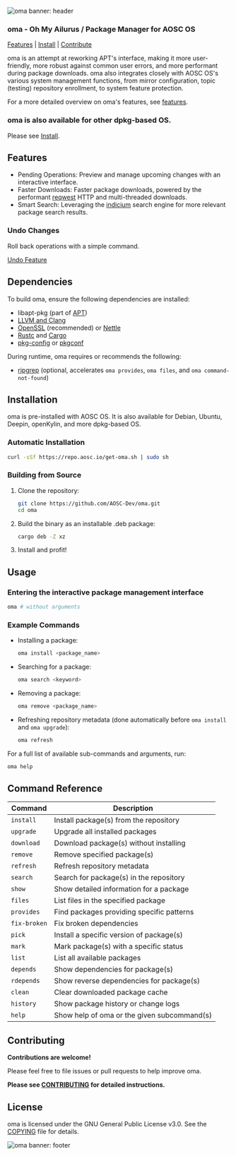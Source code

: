 ![oma banner: header](https://github.com/user-attachments/assets/f68316e1-d007-4586-a3e0-3d9a56c2dea4)

### oma - Oh My Ailurus / Package Manager for AOSC OS

[Features](#features) | [Install](#install) | [Contribute](#contributing)

oma is an attempt at reworking APT's interface, making it more user-friendly, more robust against common user errors, and more performant during package downloads. oma also integrates closely with AOSC OS's various system management functions, from mirror configuration, topic (testing) repository enrollment, to system feature protection.

For a more detailed overview on oma's features, see [features](#Features).

### oma is also available for other dpkg-based OS.

Please see [Install](#install).

## Features

- Pending Operations: Preview and manage upcoming changes with an interactive interface.
- Faster Downloads: Faster package downloads, powered by the performant [reqwest](https://crates.io/crates/reqwest) HTTP and multi-threaded downloads.
- Smart Search: Leveraging the [indicium](https://crates.io/crates/indicium) search engine for more relevant package search results.

### Undo Changes

Roll back operations with a simple command.

[Undo Feature](https://github.com/AOSC-Dev/oma/assets/19554922/f971313b-15bd-4a8e-9b33-aa5c4645e46b)

## Dependencies

To build oma, ensure the following dependencies are installed:

- libapt-pkg (part of [APT](https://salsa.debian.org/apt-team/apt.git))
- [LLVM and Clang](https://llvm.org/)
- [OpenSSL](https://openssl.org/) (recommended) or [Nettle](https://www.lysator.liu.se/~nisse/nettle/)
- [Rustc](https://www.rust-lang.org/) and [Cargo](https://crates.io/)
- [pkg-config](https://www.freedesktop.org/wiki/Software/pkg-config/) or [pkgconf](http://pkgconf.org/)

During runtime, oma requires or recommends the following:

- [ripgrep](https://github.com/BurntSushi/ripgrep) (optional, accelerates `oma provides`, `oma files`, and `oma command-not-found`)

## Installation

oma is pre-installed with AOSC OS. It is also available for Debian, Ubuntu, Deepin, openKylin, and more dpkg-based OS.

### Automatic Installation

```bash
curl -sSf https://repo.aosc.io/get-oma.sh | sudo sh
```

### Building from Source

1. Clone the repository:

   ```bash
   git clone https://github.com/AOSC-Dev/oma.git
   cd oma
   ```

2. Build the binary as an installable .deb package:

   ```bash
   cargo deb -Z xz
   ```

3. Install and profit!

## Usage

### Entering the interactive package management interface

```bash
oma # without arguments
```

### Example Commands

- Installing a package:

  ```bash
  oma install <package_name>
  ```

- Searching for a package:

  ```bash
  oma search <keyword>
  ```
- Removing a package:

  ```bash
  oma remove <package_name>
  ```

- Refreshing repository metadata (done automatically before `oma install` and `oma upgrade`):

  ```bash
  oma refresh
  ```

For a full list of available sub-commands and arguments, run:

```bash
oma help
```

## Command Reference

| Command      | Description                                 |
| ------------ | ------------------------------------------- |
| `install`    | Install package(s) from the repository      |
| `upgrade`    | Upgrade all installed packages              |
| `download`   | Download package(s) without installing      |
| `remove`     | Remove specified package(s)                 |
| `refresh`    | Refresh repository metadata                 |
| `search`     | Search for package(s) in the repository     |
| `show`       | Show detailed information for a package     |
| `files`      | List files in the specified package         |
| `provides`   | Find packages providing specific patterns   |
| `fix-broken` | Fix broken dependencies                     |
| `pick`       | Install a specific version of package(s)    |
| `mark`       | Mark package(s) with a specific status      |
| `list`       | List all available packages                 |
| `depends`    | Show dependencies for package(s)            |
| `rdepends`   | Show reverse dependencies for package(s)    |
| `clean`      | Clear downloaded package cache              |
| `history`    | Show package history or change logs         |
| `help`       | Show help of oma or the given subcommand(s) 

## Contributing

**Contributions are welcome!**

Please feel free to file issues or pull requests to help improve oma.

**Please see [CONTRIBUTING](./CONTRIBUTING.md) for detailed instructions.**

## License

oma is licensed under the GNU General Public License v3.0. See the [COPYING](./COPYING) file for details.

![oma banner: footer](https://github.com/user-attachments/assets/9bf0b9ed-6969-4bf8-b67e-3835925ce8c0)

